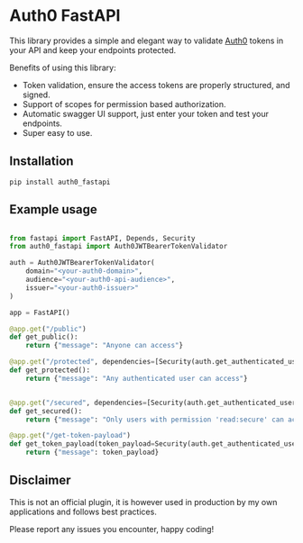 # Auth0 FastAPI

This library provides a simple and elegant way to validate [Auth0](https://auth0.com) tokens in your API and keep your endpoints protected.

Benefits of using this library:
- Token validation, ensure the access tokens are properly structured, and signed.
- Support of scopes for permission based authorization.
- Automatic swagger UI support, just enter your token and test your endpoints.
- Super easy to use.

## Installation

```
pip install auth0_fastapi
```

## Example usage

```python

from fastapi import FastAPI, Depends, Security
from auth0_fastapi import Auth0JWTBearerTokenValidator

auth = Auth0JWTBearerTokenValidator(
    domain="<your-auth0-domain>",
    audience="<your-auth0-api-audience>",
    issuer="<your-auth0-issuer>"
)

app = FastAPI()

@app.get("/public")
def get_public():
    return {"message": "Anyone can access"}

@app.get("/protected", dependencies=[Security(auth.get_authenticated_user)])
def get_protected():
    return {"message": "Any authenticated user can access"}


@app.get("/secured", dependencies=[Security(auth.get_authenticated_user, scopes=['read:secure'])])
def get_secured():
    return {"message": "Only users with permission 'read:secure' can access"}

@app.get("/get-token-payload")
def get_token_payload(token_payload=Security(auth.get_authenticated_user)):
    return {"message": token_payload}
```

## Disclaimer

This is not an official plugin, it is however used in production by my own applications and follows best practices.

Please report any issues you encounter, happy coding!

